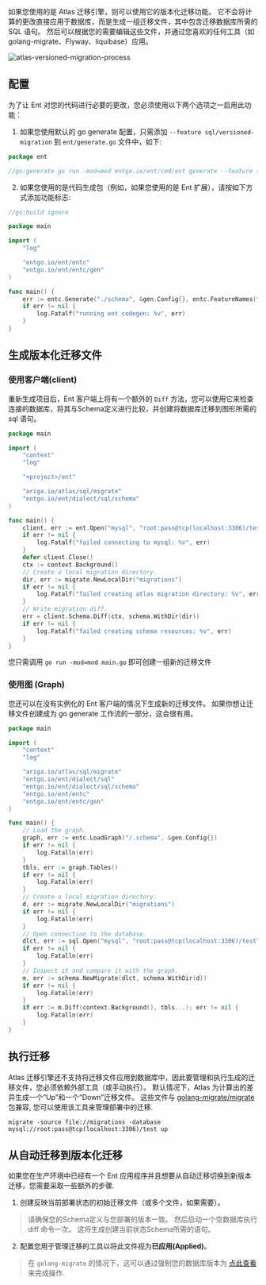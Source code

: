 如果您使用的是 Atlas 迁移引擎，则可以使用它的版本化迁移功能。 它不会将计算的更改直接应用于数据库，而是生成一组迁移文件，其中包含迁移数据库所需的 SQL 语句。 然后可以根据您的需要编辑这些文件，并通过您喜欢的任何工具（如 golang-migrate、Flyway、liquibase）应用。

![atlas-versioned-migration-process](https://entgo.io/images/assets/migrate-atlas-versioned.png)

## 配置

为了让 Ent 对您的代码进行必要的更改，您必须使用以下两个选项之一启用此功能：

1. 如果您使用默认的 go generate 配置，只需添加 `--feature sql/versioned-migration` 到 `ent/generate.go` 文件中，如下:

```go
package ent

//go:generate go run -mod=mod entgo.io/ent/cmd/ent generate --feature sql/versioned-migration ./schema
```

2. 如果您使用的是代码生成包（例如，如果您使用的是 Ent 扩展），请按如下方式添加功能标志:

```go
//go:build ignore

package main

import (
    "log"

    "entgo.io/ent/entc"
    "entgo.io/ent/entc/gen"
)

func main() {
    err := entc.Generate("./schema", &gen.Config{}, entc.FeatureNames("sql/versioned-migration"))
    if err != nil {
        log.Fatalf("running ent codegen: %v", err)
    }
}
```

## 生成版本化迁移文件

### 使用客户端(client)

重新生成项目后，Ent 客户端上将有一个额外的 `Diff` 方法，您可以使用它来检查连接的数据库，将其与Schema定义进行比较，并创建将数据库迁移到图形所需的 sql 语句。

```go
package main

import (
    "context"
    "log"

    "<project>/ent"

    "ariga.io/atlas/sql/migrate"
    "entgo.io/ent/dialect/sql/schema"
)

func main() {
    client, err := ent.Open("mysql", "root:pass@tcp(localhost:3306)/test")
    if err != nil {
        log.Fatalf("failed connecting to mysql: %v", err)
    }
    defer client.Close()
    ctx := context.Background()
    // Create a local migration directory.
    dir, err := migrate.NewLocalDir("migrations")
    if err != nil {
        log.Fatalf("failed creating atlas migration directory: %v", err)
    }
    // Write migration diff.
    err = client.Schema.Diff(ctx, schema.WithDir(dir))
    if err != nil {
        log.Fatalf("failed creating schema resources: %v", err)
    }
}
```

您只需调用 `go run -mod=mod main.go` 即可创建一组新的迁移文件

### 使用图 (Graph)

您还可以在没有实例化的 Ent 客户端的情况下生成新的迁移文件。 如果你想让迁移文件创建成为 go generate 工作流的一部分，这会很有用。

```go
package main

import (
    "context"
    "log"

    "ariga.io/atlas/sql/migrate"
    "entgo.io/ent/dialect/sql"
    "entgo.io/ent/dialect/sql/schema"
    "entgo.io/ent/entc"
    "entgo.io/ent/entc/gen"
)

func main() {
    // Load the graph.
    graph, err := entc.LoadGraph("/.schema", &gen.Config{})
    if err != nil {
        log.Fatalln(err)
    }
    tbls, err := graph.Tables()
    if err != nil {
        log.Fatalln(err)
    }
    // Create a local migration directory.
    d, err := migrate.NewLocalDir("migrations")
    if err != nil {
        log.Fatalln(err)
    }
    // Open connection to the database.
    dlct, err := sql.Open("mysql", "root:pass@tcp(localhost:3306)/test")
    if err != nil {
        log.Fatalln(err)
    }
    // Inspect it and compare it with the graph.
    m, err := schema.NewMigrate(dlct, schema.WithDir(d))
    if err != nil {
        log.Fatalln(err)
    }
    if err := m.Diff(context.Background(), tbls...); err != nil {
        log.Fatalln(err)
    }
}
```

## 执行迁移

Atlas 迁移引擎还不支持将迁移文件应用到数据库中，因此要管理和执行生成的迁移文件，您必须依赖外部工具（或手动执行）。 默认情况下，Atlas 为计算出的差异生成一个“Up”和一个“Down”迁移文件。 这些文件与 [golang-migrate/migrate](https://github.com/golang-migrate/migrate) 包兼容, 您可以使用该工具来管理部署中的迁移.

```shell
migrate -source file://migrations -database mysql://root:pass@tcp(localhost:3306)/test up
```

## 从自动迁移到版本化迁移

如果您在生产环境中已经有一个 Ent 应用程序并且想要从自动迁移切换到新版本迁移，您需要采取一些额外的步骤.

1. 创建反映当前部署状态的初始迁移文件（或多个文件，如果需要）。

> 请确保您的Schema定义与您部署的版本一致。 然后启动一个空数据库执行 diff 命令一次。 这将生成创建当前状态Schema所需的语句。

2. 配置您用于管理迁移的工具以将此文件视为**已应用(Applied)**。

> 在 `golang-migrate` 的情况下，这可以通过强制您的数据库版本为 [点此查看](https://github.com/golang-migrate/migrate/blob/master/GETTING_STARTED.md#forcing-your-database-version)来完成操作.

